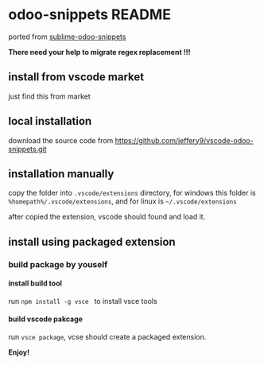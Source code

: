 # odoo-snippets README

ported from [sublime-odoo-snippets](https://github.com/jeffery9/sublime-odoo-snippets)

**There need your help to migrate regex replacement !!!**

## install from vscode market

just find this from market

## local installation

download the source code from  https://github.com/jeffery9/vscode-odoo-snippets.git

## installation manually

copy the folder into `.vscode/extensions` directory, for windows this folder is  `%homepath%/.vscode/extensions`, and for linux is `~/.vscode/extensions`

after copied the extension, vscode should found and load it.


## install using packaged extension


### build package by youself

#### install build tool

run `npm install -g vsce ` to install vsce tools

#### build vscode pakcage 

run `vsce package`, vcse should create a packaged extension.




**Enjoy!**
